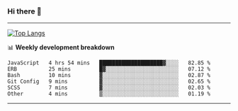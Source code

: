 ### Hi there 👋

-------
[![Top Langs](https://github-readme-stats.vercel.app/api/top-langs/?username=ashish-r)](https://github.com/anuraghazra/github-readme-stats)

📊 **Weekly development breakdown**
<!--START_SECTION:waka-->

```text
JavaScript   4 hrs 54 mins   ████████████████████▓░░░░   82.85 %
ERB          25 mins         █▓░░░░░░░░░░░░░░░░░░░░░░░   07.12 %
Bash         10 mins         ▓░░░░░░░░░░░░░░░░░░░░░░░░   02.87 %
Git Config   9 mins          ▓░░░░░░░░░░░░░░░░░░░░░░░░   02.65 %
SCSS         7 mins          ▓░░░░░░░░░░░░░░░░░░░░░░░░   02.03 %
Other        4 mins          ▒░░░░░░░░░░░░░░░░░░░░░░░░   01.19 %
```

<!--END_SECTION:waka-->
-------

<!--
**ashish-r/ashish-r** is a ✨ _special_ ✨ repository because its `README.md` (this file) appears on your GitHub profile.

Here are some ideas to get you started:

- 🔭 I’m currently working on ...
- 🌱 I’m currently learning ...
- 👯 I’m looking to collaborate on ...
- 🤔 I’m looking for help with ...
- 💬 Ask me about ...
- 📫 How to reach me: ...
- 😄 Pronouns: ...
- ⚡ Fun fact: ...
-->
